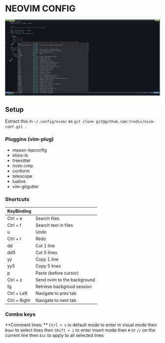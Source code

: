 # NEOVIM CONFIG

![Screenshot Neovim](./screenshot-nvim.png)

## Setup

Extract this in `~/.config/nvim/` as `git clone git@github.com:trodix/nvim-conf.git .`

### Pluggins (vim-plug)

- mason-lspconfig
- elixis-ls
- treesitter
- nvim-cmp
- conform
- telescope
- lualine
- vim-gitgutter

### Shortcuts

|  KeyBinding   |                                        |
|---------------|----------------------------------------|
| Ctrl + e      | Search files                           |
| Ctrl + f      | Search text in files                   |
| u             | Undo                                   |
| Ctrl + r      | Redo                                   |
| dd            | Cut 1 line                             |
| dd5           | Cut 5 lines                            |
| yy            | Copy 1 line                            |
| yy5           | Copy 5 lines                           |
| p             | Paste (before cursor)                  |
| Ctrl + z      | Send nvim to the background            |
| fg            | Retrieve backgroud session             |
| Ctrl + Left   | Navigate to prev tab                   |
| Ctrl + Right  | Navigate to next tab                   |

### Combo keys

**Comment lines: ** `Ctrl + v` in default mode to enter in visual mode then `Down` to select lines then `Shift + i` to enter insert mode then `#` or `//` on the current line then `Esc` to apply to all selected lines

